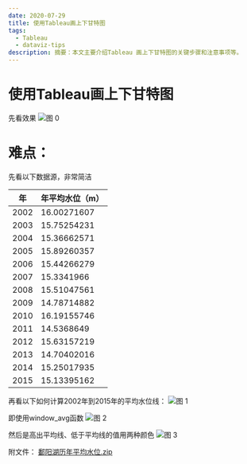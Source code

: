 ```yaml
---
date: 2020-07-29
title: 使用Tableau画上下甘特图
tags:
  - Tableau
  - dataviz-tips
description: 摘要：本文主要介绍Tableau 画上下甘特图的关键步骤和注意事项等。
---
```


# 使用Tableau画上下甘特图
先看效果
![图 0](https://pub-833348ee5761457dbfac749bcd651384.r2.dev/datablog/e395609a9c63e47ecb4eb31eb457f4de0dcbbc9d18fe797e3c356ef75151a4c1.webp)  

# 难点：
先看以下数据源，非常简洁

| 年 | 年平均水位（m） |
| --- | --- |
| 2002 | 16.00271607 |
| 2003 | 15.75254231 |
| 2004 | 15.36662571 |
| 2005 | 15.89260357 |
| 2006 | 15.44266279 |
| 2007 | 15.3341966 |
| 2008 | 15.51047561 |
| 2009 | 14.78714882 |
| 2010 | 16.19155746 |
| 2011 | 14.5368649 |
| 2012 | 15.63157219 |
| 2013 | 14.70402016 |
| 2014 | 15.25017935 |
| 2015 | 15.13395162 |

再看以下如何计算2002年到2015年的平均水位线：
![图 1](https://pub-833348ee5761457dbfac749bcd651384.r2.dev/datablog/e1944042844e78a9e3fe1f8b7bb10408dacf148b134c56f1d228d70f990a598e.webp)  



即使用window_avg函数
![图 2](https://pub-833348ee5761457dbfac749bcd651384.r2.dev/datablog/dfb1bf677f87c6525bebb1cb0b78f33622907821711310c2e35f0393025ce595.webp)  



然后是高出平均线、低于平均线的值用两种颜色
![图 3](https://pub-833348ee5761457dbfac749bcd651384.r2.dev/datablog/241efc1ab469d500e9407607bf133121e68d7db8fdf60623a8a2df8f6a2b3321.webp)  


附文件：
[鄱阳湖历年平均水位.zip](https://www.yuque.com/attachments/yuque/0/2020/zip/93504/1596027662884-08a4e7fe-f6e9-437a-be97-5918122947d4.zip?_lake_card=%7B%22uid%22%3A%221596027663472-0%22%2C%22src%22%3A%22https%3A%2F%2Fwww.yuque.com%2Fattachments%2Fyuque%2F0%2F2020%2Fzip%2F93504%2F1596027662884-08a4e7fe-f6e9-437a-be97-5918122947d4.zip%22%2C%22name%22%3A%22%E9%84%B1%E9%98%B3%E6%B9%96%E5%8E%86%E5%B9%B4%E5%B9%B3%E5%9D%87%E6%B0%B4%E4%BD%8D.zip%22%2C%22size%22%3A31156%2C%22type%22%3A%22application%2Fx-zip-compressed%22%2C%22ext%22%3A%22zip%22%2C%22progress%22%3A%7B%22percent%22%3A99%7D%2C%22status%22%3A%22done%22%2C%22percent%22%3A0%2C%22id%22%3A%22LBfYe%22%2C%22card%22%3A%22file%22%7D)


<Comment />